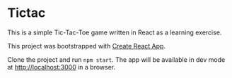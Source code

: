 # Tictac

This is a simple Tic-Tac-Toe game written in React as a learning exercise.

This project was bootstrapped with [Create React App](https://github.com/facebook/create-react-app).

Clone the project and run `npm start`.
The app will be available in dev mode at [http://localhost:3000](http://localhost:3000) in a browser.



